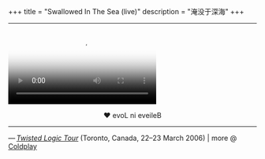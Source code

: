 +++
title = "Swallowed In The Sea (live)"
description = "淹没于深海"
+++

<hr class="coldplay" />

<video src="/videos/coldplay-swallowed-in-the-sea-live.mp4" poster="/images/coldplay.jpg" controls></video>

<div style="text-align: center">❤ evoL ni eveileB</div>

<hr class="coldplay" />

<div class="coldplay-footer">— <a href="https://en.wikipedia.org/wiki/Twisted_Logic_Tour" target="_blank"><i>Twisted Logic Tour</i></a> (Toronto, Canada, 22–23 March 2006) | more @ <a href="/coldplay/">Coldplay</a></div>
